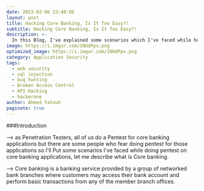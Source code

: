 ```yaml
---
date: 2023-02-06 23:48:05
layout: post
title: Hacking Core Banking, Is It Too Easy?!
subtitle: Hacking Core Banking, Is It Too Easy?!
description: >-
  In this Blog, I've explained some scenarios which I've faced while hacking some core banking applications.
image: https://i.imgur.com/1NUdPpx.png
optimized_image: https://i.imgur.com/1NUdPpx.png
category: Application Security
tags:
  - web security
  - sql injection
  - bug hunting
  - Broken Access Control
  - API Hacking
  - hackerone
author: Ahmed Fatouh
paginate: true
---
```


###[]()Introduction

--> as Penetration Testers, all of us do a Pentest for core banking applications but there are some people who fear doing pentest for those applications so I'll Put some scenarios I've faced while doing pentest on core banking applications, let me describe what is Core banking.

--> Core banking is a banking service provided by a group of networked bank branches where customers may access their bank account and perform basic transactions from any of the member branch offices.
